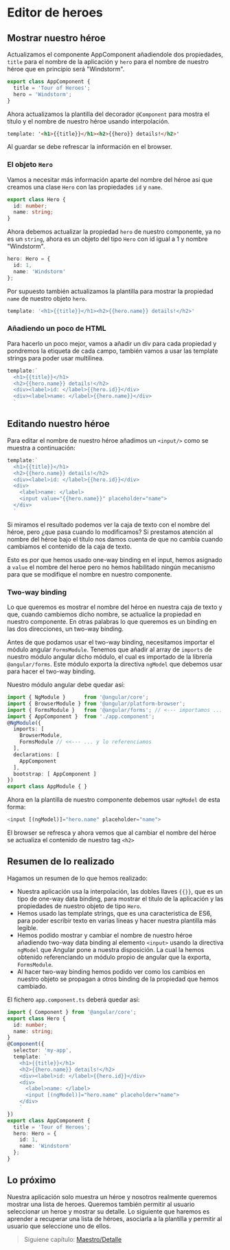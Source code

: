 # Editor de heroes

## Mostrar nuestro héroe

Actualizamos el componente AppComponent añadiendole dos propiedades, `title` para el nombre de la aplicación y `hero` para el nombre de nuestro héroe que en principio será "Windstorm".

```` typescript 
export class AppComponent {
  title = 'Tour of Heroes';
  hero = 'Windstorm';
}
````

Ahora actualizamos la plantilla del decorador `@Component` para mostra el título y el nombre de nuestro héroe usando interpolación.

````html
template: '<h1>{{title}}</h1><h2>{{hero}} details!</h2>'
````

Al guardar se debe refrescar la información en el browser.

### El objeto `Hero`

Vamos a necesitar más información aparte del nombre del héroe así que creamos una clase `Hero` con las propiedades `id` y `name`.

````typescript
export class Hero {
  id: number;
  name: string;
}
````

Ahora debemos actualizar la propiedad `hero` de nuestro componente, ya no es un `string`, ahora es un objeto del tipo `Hero` con id igual a 1 y nombre "Windstorm".

````typescript
hero: Hero = {
  id: 1,
  name: 'Windstorm'
};
````

Por supuesto también actualizamos la plantilla para mostrar la propiedad `name` de nuestro objeto `hero`.

````typescript
template: '<h1>{{title}}</h1><h2>{{hero.name}} details!</h2>'
````

### Añadiendo un poco de HTML

Para hacerlo un poco mejor, vamos a añadir un div para cada propiedad y pondremos la etiqueta de cada campo, también vamos a usar las template strings para poder usar multilinea.

```` typescript
template:`
  <h1>{{title}}</h1>
  <h2>{{hero.name}} details!</h2>
  <div><label>id: </label>{{hero.id}}</div>
  <div><label>name: </label>{{hero.name}}</div>
  `
````

## Editando nuestro héroe

Para editar el nombre de nuestro héroe añadimos un `<input/>` como se muestra a continuación:

````typescript
template:`
  <h1>{{title}}</h1>
  <h2>{{hero.name}} details!</h2>
  <div><label>id: </label>{{hero.id}}</div>
  <div>
    <label>name: </label>
    <input value="{{hero.name}}" placeholder="name">
  </div>
  `
````

Si miramos el resultado podemos ver la caja de texto con el nombre del héroe, pero ¿que pasa cuando lo modificamos? Si prestamos atención al nombre del héroe bajo el título nos damos cuenta de que no cambia cuando cambiamos el contenido de la caja de texto.

Esto es por que hemos usado one-way binding en el input, hemos asignado a `value` el nombre del heroe pero no hemos habilitado ningún mecanismo para que se modifique el nombre en nuestro componente.

### Two-way binding

Lo que queremos es mostrar el nombre del héroe en nuestra caja de texto y que, cuando cambiemos dicho nombre, se actualice la propiedad en nuestro componente. En otras palabras lo que queremos es un binding en las dos direcciones, un two-way binding.

Antes de que podamos usar el two-way binding, necesitamos importar el módulo angular `FormsModule`. Tenemos que añadir al array de `imports` de nuestro módulo angular dicho módulo, el cual es importado de la librería `@angular/forms`. Este módulo exporta la directiva `ngModel` que debemos usar para hacer el two-way binding.

Nuestro módulo angular debe quedar así:

````typescript
import { NgModule }      from '@angular/core';
import { BrowserModule } from '@angular/platform-browser';
import { FormsModule }   from '@angular/forms'; // <--- importamos ...
import { AppComponent }  from './app.component';
@NgModule({
  imports: [
    BrowserModule,
    FormsModule // <<--- ... y lo referenciamos
  ],
  declarations: [
    AppComponent
  ],
  bootstrap: [ AppComponent ]
})
export class AppModule { }
````

Ahora en la plantilla de nuestro componente debemos usar `ngModel` de esta forma:

````typescript
<input [(ngModel)]="hero.name" placeholder="name">
````

El browser se refresca y ahora vemos que al cambiar el nombre del héroe se actualiza el contenido de nuestro tag `<h2>`

## Resumen de lo realizado

Hagamos un resumen de lo que hemos realizado:

* Nuestra aplicación usa la interpolación, las dobles llaves `{{}}`, que es un tipo de one-way data binding, para mostrar el título de la aplicación y las propiedades de nuestro objeto de tipo `Hero`.
* Hemos usado las template strings, que es una caracteristica de ES6, para poder escribir texto en varias lineas y hacer nuestra plantilla más legible.
* Hemos podido mostrar y cambiar el nombre de nuestro héroe añadiendo two-way data binding al elemento `<input>` usando la directiva `ngModel` que Angular pone a nuestra disposición. La cual la hemos obtenido referenciando un módulo propio de angular que la exporta, `FormsModule`.
* Al hacer two-way binding hemos podido ver como los cambios en nuestro objeto se propagan a otros binding de la propiedad que hemos cambiado.

El fichero `app.component.ts` deberá quedar así:

````typescript
import { Component } from '@angular/core';
export class Hero {
  id: number;
  name: string;
}
@Component({
  selector: 'my-app',
  template: `
    <h1>{{title}}</h1>
    <h2>{{hero.name}} details!</h2>
    <div><label>id: </label>{{hero.id}}</div>
    <div>
      <label>name: </label>
      <input [(ngModel)]="hero.name" placeholder="name">
    </div>
    `
})
export class AppComponent {
  title = 'Tour of Heroes';
  hero: Hero = {
    id: 1,
    name: 'Windstorm'
  };
}
````

## Lo próximo
Nuestra aplicación solo muestra un héroe y nosotros realmente queremos mostrar una lista de heroes. Queremos también permitir al usuario seleccionar un heroe y mostrar su detalle. Lo siguiente que haremos es aprender a recuperar una lista de héroes, asociarla a la plantilla y permitir al usuario que seleccione uno de ellos.

> Siguiene capítulo: [Maestro/Detalle](./2-master-detail.md)
